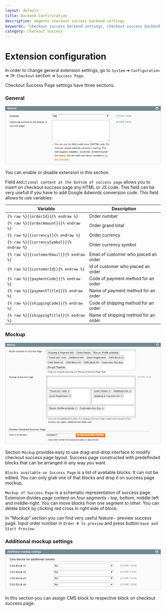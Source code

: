```yaml
---
layout: default
title: Backend Confiruration
description: magento checkout success backend settings
keywords: "checkout success backend settings, checkout success backend configuration, Google Adwords"
category: Checkout Success
---
```


# Extension configuration

In order to change general extension settings, go to `System` ➔ `Configuration`
➔ `TM Checkout` section ➔ `Success Page`.

Checkout Success Page settings have three sections.

### General

![Checkout Success system config general](/images/m1/extensions/checkout-success/backend/general.png)

You can enable or disable extension in this section.

Field `Additional content at the bottom of success page` allows you to insert
on checkout success page any HTML or JS code. This field can be very usefull
if you have to add Google Adwords conversion code. This field allows to use
variables:

| Variable                                  | Description                     |
|-------------------------------------------|---------------------------------|
| `{% raw %}{{orderId}}{% endraw %}`        | Order number                    |
| `{% raw %}{{orderAmount}}{% endraw %}`    | Order grand total               |
| `{% raw %}{{currency}}{% endraw %}`       | Order currency                  |
| `{% raw %}{{currencySymbol}}{% endraw %}` | Order currency symbol           |
| `{% raw %}{{customerEmail}}{% endraw %}`  | Email of customer who placed an order |
| `{% raw %}{{customerId}}{% endraw %}`     | Id of customer who placed an order |
| `{% raw %}{{paymentCode}}{% endraw %}`    | Code of payment method for an order |
| `{% raw %}{{paymentTitle}}{% endraw %}`   | Name of payment method for an order |
| `{% raw %}{{shippingCode}}{% endraw %}`   | Code of shipping method for an order |
| `{% raw %}{{shippingTitle}}{% endraw %}`  | Name of shipping method for an order |

### Mockup

![Checkout Success system config mockup](/images/m1/extensions/checkout-success/backend/mockup.png)

Section `Mockup` provides easy to use drag-and-drop interface to modify
checkout success page layout. Success page constructed with predefinded blocks that can be arranged in any way you want.

`Blocks available on Success Page` is a list of available blocks. It can not be edited. You can only grab one of that blocks and drop it on success page mockup.

`Mockup of Success Page` is a schematic representation of success page. Extension divides page content on four segments - top, bottom, middle-left and
middle-right. You can move blocks from one segment to other. You can delete block by clicking red cross in right side of block.

In "Mockup" section you can find very useful feature - preview success page.
Input order number in `Order # to preview` and press button
`Save and Start Preview`.

### Additional mockup settings

![Checkout Success system config additional mockup settings](/images/m1/extensions/checkout-success/backend/additional-mockup.png)

In this section you can assign CMS block to respective block on checkout success page.

